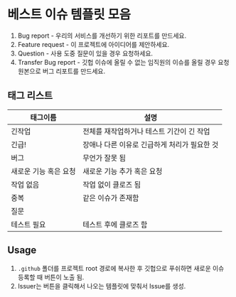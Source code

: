 # 베스트 이슈 템플릿 모음

1. Bug report - 우리의 서비스를 개선하기 위한 리포트를 만드세요.
2. Feature request - 이 프로젝트에 아이디어를 제안하세요.
3. Question - 사용 도중 질문이 있을 경우 요청하세요.
4. Transfer Bug report - 깃헙 이슈에 올릴 수 없는 임직원의 이슈를 올릴 경우 요청 원본으로 버그 리포트를 만드세요.

## 태그 리스트

| 태그이름              | 설명                                         |
| --------------------- | -------------------------------------------- |
| 긴작업                | 전체를 재작업하거나 테스트 기간이 긴 작업    |
| 긴급!                 | 장애나 다른 이유로 긴급하게 처리가 필요한 것 |
| 버그                  | 무언가 잘못 됨                               |
| 새로운 기능 혹은 요청 | 새로운 기능 추가 혹은 요청                   |
| 작업 없음             | 작업 없이 클로즈 됨                          |
| 중복                  | 같은 이슈가 존재함                           |
| 질문                  |                                              |
| 테스트 필요           | 테스트 후에 클로즈 함                        |

## Usage

1. ```.github``` 폴더를 프로젝트 root 경로에 복사한 후 깃헙으로 푸쉬하면 새로운 이슈 등록할 때 버튼이 노출 됨.
2. Issuer는 버튼을 클릭해서 나오는 템플릿에 맞춰서 Issue를 생성.
